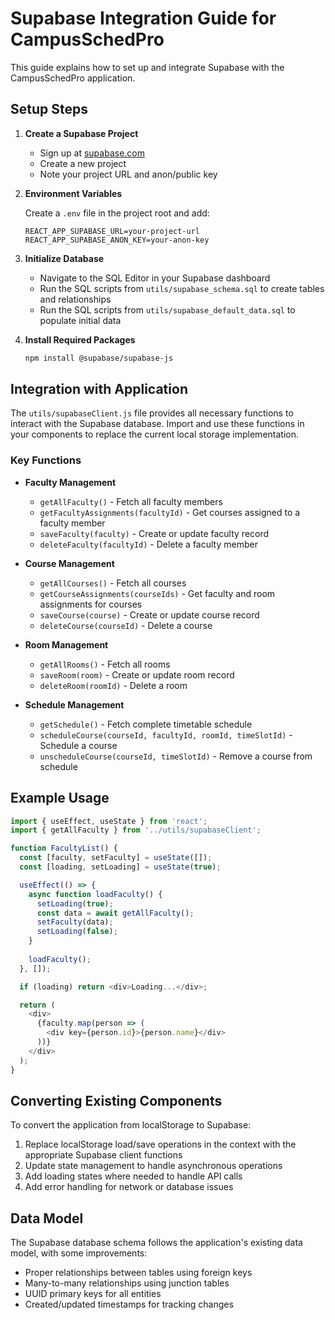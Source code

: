 # Supabase Integration Guide for CampusSchedPro

This guide explains how to set up and integrate Supabase with the CampusSchedPro application.

## Setup Steps

1. **Create a Supabase Project**

   - Sign up at [supabase.com](https://supabase.com)
   - Create a new project
   - Note your project URL and anon/public key

2. **Environment Variables**

   Create a `.env` file in the project root and add:

   ```
   REACT_APP_SUPABASE_URL=your-project-url
   REACT_APP_SUPABASE_ANON_KEY=your-anon-key
   ```

3. **Initialize Database**

   - Navigate to the SQL Editor in your Supabase dashboard
   - Run the SQL scripts from `utils/supabase_schema.sql` to create tables and relationships
   - Run the SQL scripts from `utils/supabase_default_data.sql` to populate initial data

4. **Install Required Packages**

   ```bash
   npm install @supabase/supabase-js
   ```

## Integration with Application

The `utils/supabaseClient.js` file provides all necessary functions to interact with the Supabase database. Import and use these functions in your components to replace the current local storage implementation.

### Key Functions

- **Faculty Management**
  - `getAllFaculty()` - Fetch all faculty members
  - `getFacultyAssignments(facultyId)` - Get courses assigned to a faculty member
  - `saveFaculty(faculty)` - Create or update faculty record
  - `deleteFaculty(facultyId)` - Delete a faculty member

- **Course Management**
  - `getAllCourses()` - Fetch all courses
  - `getCourseAssignments(courseIds)` - Get faculty and room assignments for courses
  - `saveCourse(course)` - Create or update course record
  - `deleteCourse(courseId)` - Delete a course

- **Room Management**
  - `getAllRooms()` - Fetch all rooms
  - `saveRoom(room)` - Create or update room record
  - `deleteRoom(roomId)` - Delete a room

- **Schedule Management**
  - `getSchedule()` - Fetch complete timetable schedule
  - `scheduleCourse(courseId, facultyId, roomId, timeSlotId)` - Schedule a course
  - `unscheduleCourse(courseId, timeSlotId)` - Remove a course from schedule

## Example Usage

```javascript
import { useEffect, useState } from 'react';
import { getAllFaculty } from '../utils/supabaseClient';

function FacultyList() {
  const [faculty, setFaculty] = useState([]);
  const [loading, setLoading] = useState(true);

  useEffect(() => {
    async function loadFaculty() {
      setLoading(true);
      const data = await getAllFaculty();
      setFaculty(data);
      setLoading(false);
    }
    
    loadFaculty();
  }, []);

  if (loading) return <div>Loading...</div>;

  return (
    <div>
      {faculty.map(person => (
        <div key={person.id}>{person.name}</div>
      ))}
    </div>
  );
}
```

## Converting Existing Components

To convert the application from localStorage to Supabase:

1. Replace localStorage load/save operations in the context with the appropriate Supabase client functions
2. Update state management to handle asynchronous operations
3. Add loading states where needed to handle API calls
4. Add error handling for network or database issues

## Data Model

The Supabase database schema follows the application's existing data model, with some improvements:

- Proper relationships between tables using foreign keys
- Many-to-many relationships using junction tables
- UUID primary keys for all entities
- Created/updated timestamps for tracking changes
